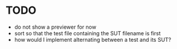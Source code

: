 # TODO

* do not show a previewer for now
* sort so that the test file containing the SUT filename is first
* how would I implement alternating between a test and its SUT?
